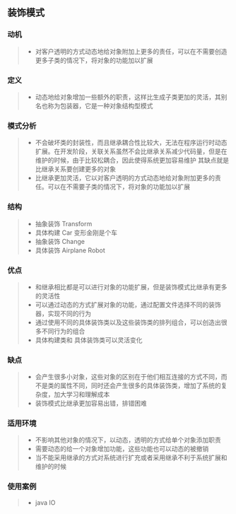 ## 装饰模式
### 动机
> * 对客户透明的方式动态地给对象附加上更多的责任，可以在不需要创造更多子类的情况下，将对象的功能加以扩展
### 定义
> * 动态地给对象增加一些额外的职责，这样比生成子类更加的灵活，其别名也称为包装器，它是一种对象结构型模式
### 模式分析
> * 不会破坏类的封装性，而且继承耦合性比较大，无法在程序运行时动态扩展。在开发阶段，关联关系虽然不会比继承关系减少代码量，但是在维护的时候，由于比较松耦合，因此使得系统更加容易维护
其缺点就是比继承关系要创建更多的对象
> * 比继承更加灵活，它以对客户透明的方式动态地给对象附加更多的责任。可以在不需要子类的情况下，将对象的功能加以扩展
### 结构
> * 抽象装饰 Transform 
> * 具体构建 Car 变形金刚是个车
> * 抽象装饰 Change 
> * 具体装饰 Airplane Robot
### 优点
> * 和继承相比都是可以进行对象的功能扩展，但是装饰模式比继承有更多的灵活性
> * 可以通过动态的方式扩展对象的功能，通过配置文件选择不同的装饰器，实现不同的行为
> * 通过使用不同的具体装饰类以及这些装饰类的排列组合，可以创造出很多不同行为的组合
> * 具体构建类和 具体装饰类可以灵活变化
### 缺点
> * 会产生很多小对象，这些对象的区别在于他们相互连接的方式不同，而不是类的属性不同，同时还会产生很多的具体装饰类，增加了系统的复杂度，加大学习和理解成本
> * 装饰模式比继承更加容易出错，排错困难
### 适用环境
> * 不影响其他对象的情况下，以动态，透明的方式给单个对象添加职责
> * 需要动态的给一个对象增加功能，这些功能也可以动态的被撤销
>  * 当不能采用继承的方式对系统进行扩充或者采用继承不利于系统扩展和维护的时候
### 使用案例
> * java IO 
